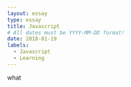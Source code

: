 ```yaml
---
layout: essay
type: essay
title: Javascript
# All dates must be YYYY-MM-DD format!
date: 2018-01-19
labels:
  - Javascript
  - Learning
---
```

what

